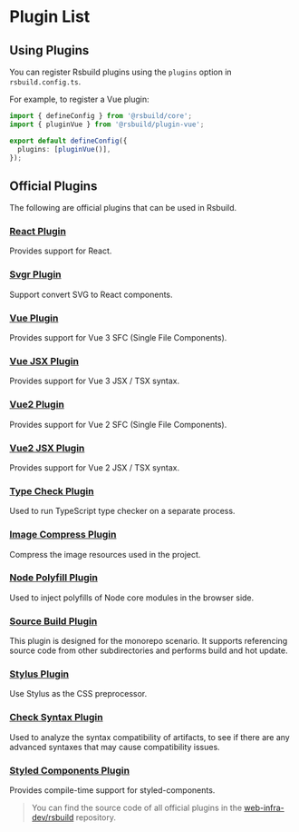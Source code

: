 # Plugin List

## Using Plugins

You can register Rsbuild plugins using the `plugins` option in `rsbuild.config.ts`.

For example, to register a Vue plugin:

```ts title="rsbuild.config.ts"
import { defineConfig } from '@rsbuild/core';
import { pluginVue } from '@rsbuild/plugin-vue';

export default defineConfig({
  plugins: [pluginVue()],
});
```

## Official Plugins

The following are official plugins that can be used in Rsbuild.

### [React Plugin](/plugins/list/plugin-react.html)

Provides support for React.

### [Svgr Plugin](/plugins/list/plugin-svgr.html)

Support convert SVG to React components.

### [Vue Plugin](/plugins/list/plugin-vue.html)

Provides support for Vue 3 SFC (Single File Components).

### [Vue JSX Plugin](/plugins/list/plugin-vue-jsx.html)

Provides support for Vue 3 JSX / TSX syntax.

### [Vue2 Plugin](/plugins/list/plugin-vue2.html)

Provides support for Vue 2 SFC (Single File Components).

### [Vue2 JSX Plugin](/plugins/list/plugin-vue2-jsx.html)

Provides support for Vue 2 JSX / TSX syntax.

### [Type Check Plugin](/plugins/list/plugin-type-check.html)

Used to run TypeScript type checker on a separate process.

### [Image Compress Plugin](/plugins/list/plugin-image-compress.html)

Compress the image resources used in the project.

### [Node Polyfill Plugin](/plugins/list/plugin-node-polyfill.html)

Used to inject polyfills of Node core modules in the browser side.

### [Source Build Plugin](/plugins/list/plugin-source-build.html)

This plugin is designed for the monorepo scenario. It supports referencing source code from other subdirectories and performs build and hot update.

### [Stylus Plugin](/plugins/list/plugin-stylus.html)

Use Stylus as the CSS preprocessor.

### [Check Syntax Plugin](/plugins/list/plugin-check-syntax.html)

Used to analyze the syntax compatibility of artifacts, to see if there are any advanced syntaxes that may cause compatibility issues.

### [Styled Components Plugin](/plugins/list/plugin-styled-components.html)

Provides compile-time support for styled-components.

> You can find the source code of all official plugins in the [web-infra-dev/rsbuild](https://github.com/web-infra-dev/rsbuild) repository.

